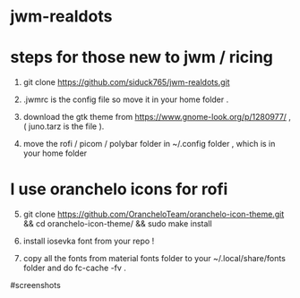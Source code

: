 # jwm-realdots
 
# steps for those new to jwm / ricing 

1. git clone https://github.com/siduck765/jwm-realdots.git 

2. .jwmrc is the config file so move it in your home folder .

3.  download the gtk theme from https://www.gnome-look.org/p/1280977/ , ( juno.tarz is the file ).

4.  move the rofi / picom / polybar folder in ~/.config folder , which is in your home folder 

# I use oranchelo icons for rofi 

5.  git clone https://github.com/OrancheloTeam/oranchelo-icon-theme.git && cd oranchelo-icon-theme/  && sudo make install 

6. install iosevka font from your repo !

7. copy all the fonts from material fonts folder to your ~/.local/share/fonts folder and do fc-cache -fv .
 
 
#screenshots 

<a href = "https://raw.githubusercontent.com/siduck765/jwm-realdots/main/jwm-simple.png">
 

